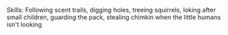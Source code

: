 Skills: Following scent trails, digging holes, treeing squirrels, loking after small children, guarding the pack, stealing chimkin when the little humans isn't looking
